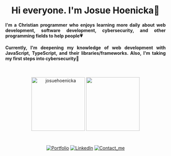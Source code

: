  <div align="center">
 
 <h1 align="center">Hi everyone. I'm Josue Hoenicka👋</h1>
 <h4 align="justify">I'm a Christian programmer who enjoys learning more daily about web development, software development, cybersecurity, and other programming fields to help people💗</h4>
<h4 align="justify">Currently, I'm deepening my knowledge of web development with JavaScript, TypeScript, and their libraries/frameworks. Also, I'm taking my first steps into cybersecurity🚀</h4>
 
&nbsp;
 
 <img align="center" src="https://github-readme-stats.vercel.app/api?username=josuehoenicka&show_icons=true&theme=dark&title_color=ffffff&text_color=ffffff&hide_border=true&locale=en" alt="josuehoenicka" style="height: 12em;"/>
<img align="center" src="https://github-readme-stats.vercel.app/api/top-langs/?username=josuehoenicka&langs_count=3&theme=dark&hide_border=true&hide=html,scss,css,ruby,java,racket,sass" style="height: 12em;"/> 
 
&nbsp;
 
[![Portfolio](https://img.shields.io/badge/Portfolio-151515?style=for-the-badge&logo=google&logoColor=ffffff)](https://hackenicka.firebaseapp.com/)
[![LinkedIn](https://img.shields.io/badge/LinkedIn-151515?style=for-the-badge&logo=linkedin&logoColor=ffffff)](https://www.linkedin.com/in/josuehoenicka/)
[![Contact_me](https://img.shields.io/badge/Contact_me-151515?style=for-the-badge&logo=gmail&logoColor=ffffff)](https://mail.google.com/mail/?view=cm&fs=1&to=josuee.vzla%40gmail.com)
  
</div>







  

  




